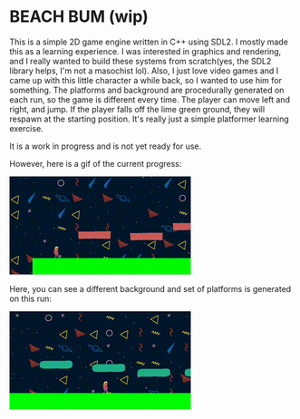 # BEACH BUM (wip)
This is a simple 2D game engine written in C++ using SDL2. I mostly made this as a learning experience. I was interested in graphics and 
rendering, and I really wanted to build these systems from scratch(yes, the SDL2 library helps, I'm not a masochist lol). 
Also, I just love video games and I came up with this little character a while back, so I wanted to use him for something.
The platforms and background are procedurally generated on each run, so the game is different every time. The player can move left and right,
and jump. If the player falls off the lime green ground, they will respawn at the starting position. It's really just a simple platformer learning exercise.

It is a work in progress and is not yet ready for use.

However, here is a gif of the current progress: 

![Beach Bum Example Gif](assets/bb_example.gif)

Here, you can see a different background and set of platforms is generated on this run:

![Beach Bum Example Gif 2](assets/bb_example_2.gif)